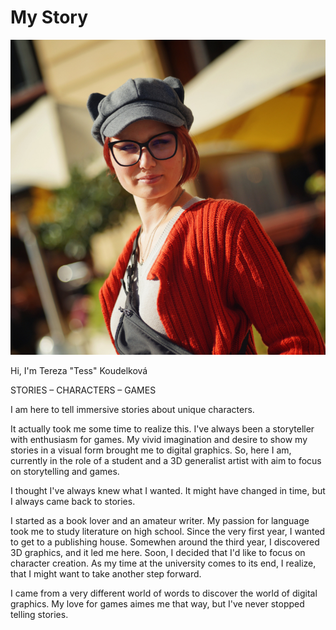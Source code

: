 # My Story

![Me with significant red hair wearing glasses and an orange autumn sweater coat with a cap with ears](img/tereza-koudelkova.jpg)

Hi, I'm Tereza "Tess" Koudelková

STORIES – CHARACTERS – GAMES

I am here to tell immersive stories about unique characters.

It actually took me some time to realize this. I've always been a storyteller with enthusiasm for games. My vivid imagination and desire to show my stories in a visual form brought me to digital graphics. So, here I am, currently in the role of a student and a 3D generalist artist with aim to focus on storytelling and games.

I thought I've always knew what I wanted. It might have changed in time, but I always came back to stories.

I started as a book lover and an amateur writer. My passion for language took me to study literature on high school. Since the very first year, I wanted to get to a publishing house. Somewhen around the third year, I discovered 3D graphics, and it led me here. Soon, I decided that I'd like to focus on character creation. As my time at the university comes to its end, I realize, that I might want to take another step forward.

I came from a very different world of words to discover the world of digital graphics. My love for games aimes me that way, but I've never stopped telling stories.
